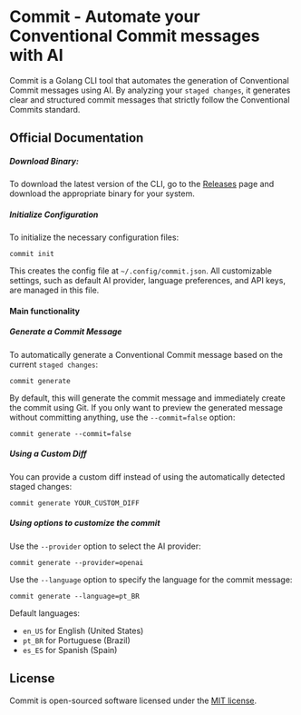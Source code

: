 # Commit - Automate your Conventional Commit messages with AI

Commit is a Golang CLI tool that automates the generation of Conventional Commit messages using AI.
By analyzing your `staged changes`, it generates clear and structured commit messages
that strictly follow the Conventional Commits standard.

## Official Documentation

##### Download Binary:

To download the latest version of the CLI, go to the [Releases](https://github.com/yusadeol/go-commit/releases) page and download the appropriate binary for your system.

##### Initialize Configuration

To initialize the necessary configuration files:

```shell
commit init
```

This creates the config file at `~/.config/commit.json`.
All customizable settings, such as default AI provider, language preferences, and API keys, are managed in this file.

#### Main functionality

##### Generate a Commit Message

To automatically generate a Conventional Commit message based on the current `staged changes`:

```shell
commit generate
```

By default, this will generate the commit message and immediately create the commit using Git.
If you only want to preview the generated message without committing anything, use the `--commit=false` option:

```shell
commit generate --commit=false
```

##### Using a Custom Diff

You can provide a custom diff instead of using the automatically detected staged changes:

```shell
commit generate YOUR_CUSTOM_DIFF
```

##### Using options to customize the commit

Use the `--provider` option to select the AI provider:

```shell
commit generate --provider=openai
```

Use the `--language` option to specify the language for the commit message:

```shell
commit generate --language=pt_BR
```

Default languages:

- `en_US` for English (United States)
- `pt_BR` for Portuguese (Brazil)
- `es_ES` for Spanish (Spain)

## License

Commit is open-sourced software licensed under the [MIT license](LICENSE.md).
